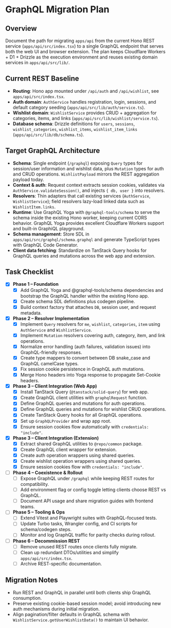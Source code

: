 # GraphQL Migration Plan

## Overview

Document the path for migrating `apps/api` from the current Hono REST service (`apps/api/src/index.tsx`) to a single GraphQL endpoint that serves both the web UI and browser extension. The plan keeps Cloudflare Workers + D1 + Drizzle as the execution environment and reuses existing domain services in `apps/api/src/lib/`.

## Current REST Baseline

- **Routing**: Hono app mounted under `/api/auth` and `/api/wishlist`, see `apps/api/src/index.tsx`.
- **Auth domain**: `AuthService` handles registration, login, sessions, and default category seeding (`apps/api/src/lib/auth/service.ts`).
- **Wishlist domain**: `WishlistService` provides CRUD + aggregation for categories, items, and links (`apps/api/src/lib/wishlist/service.ts`).
- **Database schema**: Drizzle definitions for `users`, `sessions`, `wishlist_categories`, `wishlist_items`, `wishlist_item_links` (`apps/api/src/lib/db/schema.ts`).

## Target GraphQL Architecture

- **Schema**: Single endpoint (`/graphql`) exposing `Query` types for session/user information and wishlist data, plus `Mutation` types for auth and CRUD operations. `WishlistPayload` mirrors the REST aggregation payload today.
- **Context & auth**: Request context extracts session cookies, validates via `AuthService.validateSession()`, and injects `{ db, user }` into resolvers.
- **Resolvers**: Thin adapters that call existing services (`AuthService`, `WishlistService`); field resolvers lazy-load linked data such as `WishlistItem.links`.
- **Runtime**: Use GraphQL Yoga with `@graphql-tools/schema` to serve the schema inside the existing Hono worker, keeping current CORS behavior. GraphQL Yoga provides excellent Cloudflare Workers support and built-in GraphiQL playground.
- **Schema management**: Store SDL in `apps/api/src/graphql/schema.graphql` and generate TypeScript types with GraphQL Code Generator.
- **Client data fetching**: Standardize on TanStack Query hooks for GraphQL queries and mutations across the web app and extension.

## Task Checklist

- [x] **Phase 1 – Foundation**
  - [x] Add GraphQL Yoga and @graphql-tools/schema dependencies and bootstrap the GraphQL handler within the existing Hono app.
  - [x] Create schema SDL definitions plus codegen pipeline.
  - [x] Build context factory that attaches `DB`, session user, and request metadata.
- [x] **Phase 2 – Resolver Implementation**
  - [x] Implement `Query` resolvers for `me`, `wishlist`, `categories`, `item` using `AuthService` and `WishlistService`.
  - [x] Implement `Mutation` resolvers covering auth, category, item, and link operations.
  - [x] Normalize error handling (auth failures, validation issues) into GraphQL-friendly responses.
  - [x] Create type mappers to convert between DB snake_case and GraphQL camelCase types.
  - [x] Fix session cookie persistence in GraphQL auth mutations.
  - [x] Merge Hono headers into Yoga response to propagate Set-Cookie headers.
- [x] **Phase 3 – Client Integration (Web App)**
  - [x] Install TanStack Query (`@tanstack/solid-query`) for web app.
  - [x] Create GraphQL client utilities with `graphqlRequest` function.
  - [x] Define GraphQL queries and mutations for auth operations.
  - [x] Define GraphQL queries and mutations for wishlist CRUD operations.
  - [x] Create TanStack Query hooks for all GraphQL operations.
  - [x] Set up `GraphQLProvider` and wrap app root.
  - [x] Ensure session cookies flow automatically with `credentials: "include"`.
- [x] **Phase 3 – Client Integration (Extension)**
  - [x] Extract shared GraphQL utilities to `@repo/common` package.
  - [x] Create GraphQL client wrapper for extension.
  - [x] Create auth operation wrappers using shared queries.
  - [x] Create wishlist operation wrappers using shared queries.
  - [x] Ensure session cookies flow with `credentials: "include"`.
- [ ] **Phase 4 – Coexistence & Rollout**
  - [ ] Expose GraphQL under `/graphql` while keeping REST routes for compatibility.
  - [ ] Add environment flag or config toggle letting clients choose REST vs GraphQL.
  - [ ] Document API usage and share migration guides with frontend teams.
- [ ] **Phase 5 – Tooling & Ops**
  - [ ] Extend Vitest and Playwright suites with GraphQL-focused tests.
  - [ ] Update Turbo tasks, Wrangler config, and CI scripts for schema/codegen steps.
  - [ ] Monitor and log GraphQL traffic for parity checks during rollout.
- [ ] **Phase 6 – Decommission REST**
  - [ ] Remove unused REST routes once clients fully migrate.
  - [ ] Clean up redundant DTOs/utilities and simplify `apps/api/src/index.tsx`.
  - [ ] Archive REST-specific documentation.

## Migration Notes

- Run REST and GraphQL in parallel until both clients ship GraphQL consumption.
- Preserve existing cookie-based session model; avoid introducing new auth mechanisms during initial migration.
- Align pagination/filter defaults in GraphQL schema with `WishlistService.getUserWishlistData()` to maintain UI behavior.
